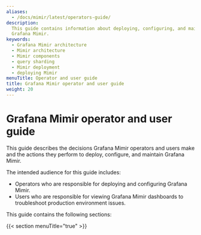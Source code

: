 ```yaml
---
aliases:
  - /docs/mimir/latest/operators-guide/
description:
  This guide contains information about deploying, configuring, and maintaining
  Grafana Mimir.
keywords:
  - Grafana Mimir architecture
  - Mimir architecture
  - Mimir components
  - query sharding
  - Mimir deployment
  - deploying Mimir
menuTitle: Operator and user guide
title: Grafana Mimir operator and user guide
weight: 20
---
```


# Grafana Mimir operator and user guide

This guide describes the decisions Grafana Mimir operators and users make and the actions they perform to deploy, configure, and maintain Grafana Mimir.

The intended audience for this guide includes:

- Operators who are responsible for deploying and configuring Grafana Mimir.
- Users who are responsible for viewing Grafana Mimir dashboards to troubleshoot production environment issues.

This guide contains the following sections:

{{< section menuTitle="true" >}}
